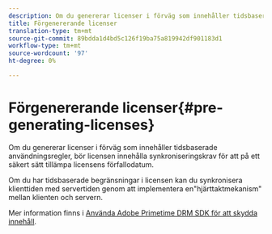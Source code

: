 ```yaml
---
description: Om du genererar licenser i förväg som innehåller tidsbaserade användningsregler, bör licensen innehålla synkroniseringskrav för att på ett säkert sätt tillämpa licensens förfallodatum.
title: Förgenererande licenser
translation-type: tm+mt
source-git-commit: 89bdda1d4bd5c126f19ba75a819942df901183d1
workflow-type: tm+mt
source-wordcount: '97'
ht-degree: 0%

---
```



# Förgenererande licenser{#pre-generating-licenses}

Om du genererar licenser i förväg som innehåller tidsbaserade användningsregler, bör licensen innehålla synkroniseringskrav för att på ett säkert sätt tillämpa licensens förfallodatum.

Om du har tidsbaserade begränsningar i licensen kan du synkronisera klienttiden med servertiden genom att implementera en&quot;hjärttaktmekanism&quot; mellan klienten och servern.

Mer information finns i [Använda Adobe Primetime DRM SDK för att skydda innehåll](https://helpx.adobe.com/content/dam/help/en/primetime/drm/drm_protecting_content.pdf).

